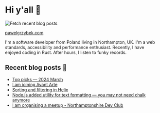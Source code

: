 # Hi y'all 👋

![Fetch recent blog posts](https://github.com/pawelgrzybek/pawelgrzybek/workflows/Fetch%20recent%20blog%20posts/badge.svg)

[pawelgrzybek.com](https://pawelgrzybek.com)

I'm a software developer from Poland living in Northampton, UK. I'm a web standards, accessibility and performance enthusiast. Recently, I have enjoyed coding in Rust. After hours, I listen to funky records.

## Recent blog posts 📝

<!-- FEED-START -->
- [Top picks — 2024 March](https://pawelgrzybek.com/top-picks-2024-march/)
- [I am joining Avant Arte](https://pawelgrzybek.com/i-am-joining-avant-arte/)
- [Sorting and filtering in Helix](https://pawelgrzybek.com/sorting-and-filtering-in-helix/)
- [Node.js added utility for text formatting — you may not need chalk anymore](https://pawelgrzybek.com/node-js-added-utility-for-text-formatting-you-may-not-need-chalk-anymore/)
- [I am organising a meetup - Northamptonshire Dev Club](https://pawelgrzybek.com/i-am-organising-a-meetup-northamptonshire-dev-club/)
<!-- FEED-END -->